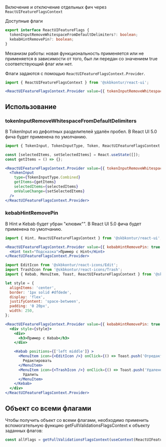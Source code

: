 Включение и отключение отдельных фич через `ReactUIFeatureFlagsContext`

Доступные флаги

```typescript static
export interface ReactUIFeatureFlags {
  tokenInputRemoveWhitespaceFromDefaultDelimiters?: boolean;
  kebabHintRemovePin?: boolean;
}
```

Механизм работы: новая функциональность применяется или не применяется в зависимости от того, был ли передан со значением true соответствующий флаг или нет.

Флаги задаются с помощью `ReactUIFeatureFlagsContext.Provider`.

```jsx static
import { ReactUIFeatureFlagsContext } from '@skbkontur/react-ui';

<ReactUIFeatureFlagsContext.Provider value={{ tokenInputRemoveWhitespaceFromDefaultDelimiters: true }}>{/* ... */}</ReactUIFeatureFlagsContext.Provider>;
```

## Использование

### tokenInputRemoveWhitespaceFromDefaultDelimiters

В TokenInput из дефолтных разделителей удалён пробел.
В React UI 5.0 фича будет применена по умолчанию.

```jsx harmony
import { TokenInput, TokenInputType, Token, ReactUIFeatureFlagsContext } from '@skbkontur/react-ui';

const [selectedItems, setSelectedItems] = React.useState([]);
const getItems = () => {};

<ReactUIFeatureFlagsContext.Provider value={{ tokenInputRemoveWhitespaceFromDefaultDelimiters: true }}>
  <TokenInput
    type={TokenInputType.Combined}
    getItems={getItems}
    selectedItems={selectedItems}
    onValueChange={setSelectedItems}
  />
</ReactUIFeatureFlagsContext.Provider>
```

### kebabHintRemovePin

В Hint и Kebab будет убран "клювик"".
В React UI 5.0 фича будет применена по умолчанию.
```jsx harmony
import { Hint, ReactUIFeatureFlagsContext } from '@skbkontur/react-ui';

<ReactUIFeatureFlagsContext.Provider value={{ kebabHintRemovePin: true }}>
  <Hint text="Подсказка">Пример с Hint</Hint>
</ReactUIFeatureFlagsContext.Provider>
```
```jsx harmony
import EditIcon from '@skbkontur/react-icons/Edit';
import TrashIcon from '@skbkontur/react-icons/Trash';
import { Kebab, MenuItem, Toast, ReactUIFeatureFlagsContext } from '@skbkontur/react-ui';

let style = {
  alignItems: 'center',
  border: '1px solid #dfdede',
  display: 'flex',
  justifyContent: 'space-between',
  padding: '0 20px',
  width: 250,
};

<ReactUIFeatureFlagsContext.Provider value={{ kebabHintRemovePin: true }}>
  <div style={style}>
    <div>
      <h3>Пример с Kebab</h3>
    </div>

    <Kebab positions={['left middle']} >
      <MenuItem icon={<EditIcon />} onClick={() => Toast.push('Отредактировано')}>
        Редактировать
      </MenuItem>
      <MenuItem icon={<TrashIcon />} onClick={() => Toast.push('Удалено')}>
        Удалить
      </MenuItem>
    </Kebab>
  </div>
</ReactUIFeatureFlagsContext.Provider>
```

## Объект со всеми флагами

Чтобы получить объект со всеми флагами, необходимо применить вспомогательную функцию getFullValidationsFlagsContext к объекту заданных флагов:

```typescript static
const allFlags = getFullValidationsFlagsContext(useContext(ReactUIFeatureFlagsContext));
```
